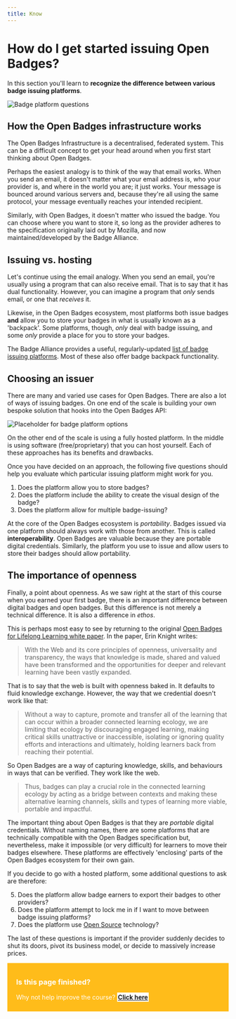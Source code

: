 ```yaml
---
title: Know
---
```


# How do I get started issuing Open Badges?

In this section you'll learn to **recognize the difference between various badge issuing platforms**.

<img src="{{ site.baseurl }}/img/visual-thinkery/badge-platform-questions.png" alt="Badge platform questions">

## How the Open Badges infrastructure works
The Open Badges Infrastructure is a decentralised, federated system. This can be a difficult concept to get your head around when you first start thinking about Open Badges.

Perhaps the easiest analogy is to think of the way that email works. When you send an email, it doesn't matter what your email address is, who your provider is, and where in the world you are; it just works. Your message is bounced around various servers and, because they're all using the same protocol, your message eventually reaches your intended recipient.

Similarly, with Open Badges, it doesn't matter who issued the badge. You can choose where you want to store it, so long as the provider adheres to the specification originally laid out by Mozilla, and now maintained/developed by the Badge Alliance.

## Issuing vs. hosting
Let's continue using the email analogy. When you send an email, you're usually using a program that can also receive email. That is to say that it has dual functionality. However, you can imagine a program that <em>only</em> sends email, or one that <em>receives</em> it.

Likewise, in the Open Badges ecosystem, most platforms both issue badges <strong>and</strong> allow you to store your badges in what is usually known as a 'backpack'. Some platforms, though, <em>only</em> deal with badge issuing, and some <em>only</em> provide a place for you to store your badges.

The Badge Alliance provides a useful, regularly-updated <a href="http://www.badgealliance.org/badge-issuing-platforms/">list of badge issuing platforms</a>. Most of these also offer badge backpack functionality.

## Choosing an issuer
There are many and varied use cases for Open Badges. There are also a lot of ways of issuing badges. On one end of the scale is building your own bespoke solution that hooks into the Open Badges API:

<img src="{{ site.baseurl }}/img/badge-platform-options.jpg" alt="Placeholder for badge platform options">

On the other end of the scale is using a fully hosted platform. In the middle is using software (free/proprietary) that you can host yourself. Each of these approaches has its benefits and drawbacks.

Once you have decided on an approach, the following five questions should help you evaluate which particular issuing platform might work for you.

1. Does the platform allow you to store badges?
3. Does the platform include the ability to create the visual design of the badge?
4. Does the platform allow for multiple badge-issuing?

At the core of the Open Badges ecosystem is <em>portability</em>. Badges issued via one platform should always work with those from another. This is called <strong>interoperability</strong>. Open Badges are valuable because they are portable digital credentials. Similarly, the platform you use to issue and allow users to store their badges should allow portability.

## The importance of openness

Finally, a point about openness. As we saw right at the start of this course when you earned your first badge, there is an important difference between digital badges and open badges. But this difference is not merely a technical difference. It is also a difference in <em>ethos</em>.

This is perhaps most easy to see by returning to the original <a href="http://www.badgealliance.org/wp-content/uploads/2014/06/OpenBadges-Working-Paper_012312.pdf">Open Badges for Lifelong Learning white paper</a>. In the paper, Erin Knight writes:

<blockquote>With the Web and its core principles of openness, universality and transparency, the ways that knowledge is made, shared and valued have been transformed and the opportunities for deeper and relevant learning have been vastly expanded.</blockquote>

That is to say that the web is built with openness baked in. It defaults to fluid knowledge exchange. However, the way that we credential doesn't work like that:

<blockquote>Without a way to capture, promote and transfer all of the learning that can occur within a broader connected learning ecology, we are limiting that ecology by discouraging engaged learning, making critical skills unattractive or inaccessible, isolating or ignoring quality efforts and interactions and ultimately, holding learners back from reaching their potential.</blockquote>

So Open Badges are a way of capturing knowledge, skills, and behaviours in ways that can be verified. They work like the web.

<blockquote>Thus, badges can play a crucial role in the connected learning ecology by acting as a bridge between contexts and making these alternative learning channels, skills and types of learning more viable, portable and impactful.</blockquote>

The important thing about Open Badges is that they are <em>portable</em> digital credentials. Without naming names, there are some platforms that are technically compatible with the Open Badges specification but, nevertheless, make it impossible (or very difficult) for learners to move their badges elsewhere. These platforms are effectively 'enclosing' parts of the Open Badges ecosystem for their own gain.

If you decide to go with a hosted platform, some additional questions to ask are therefore:

5. Does the platform allow badge earners to export their badges to other providers?
6. Does the platform attempt to lock me in if I want to move between badge issuing platforms?
7. Does the platform use <a href="https://simple.wikipedia.org/wiki/Free_and_open-source_software">Open Source</a> technology?

The last of these questions is important if the provider suddenly decides to shut its doors, pivot its business model, or decide to massively increase prices.

<div style="background:#FFBC1A; padding:10px; padding-left:20px; color:white;">
<h3>Is this page finished?</h3>
<p>Why not help improve the course? <strong><a style="background:white; padding:2px;" href="https://github.com/thinkoutloudclub/badge-course/wiki/Help-improve-the-Open-Badges-101-course">Click here</a></strong></p>
</div>
